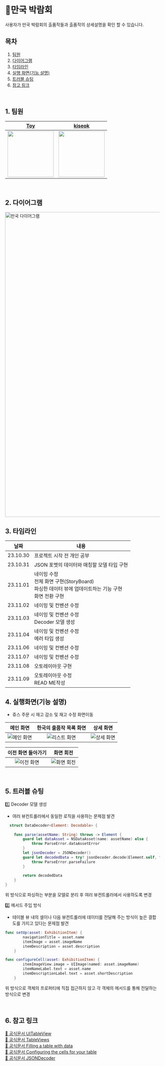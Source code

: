 # 🤜만국 박람회

사용자가 만국 박람회의 출품작들과 출품작의 상세설명을 확인 할 수 있습니다.

## 목차

1. [팀원](#1-팀원)
2. [다이어그램](#2-다이어그램)
3. [타임라인](#3-타임라인)
4. [실행 화면(기능 설명)](#4-실행화면기능-설명)
5. [트러블 슈팅](#5-트러블-슈팅)
6. [참고 링크](#6-참고-링크)

<br>

## 1. 팀원

| [Toy](https://github.com/DevWooHyeon)  | [kiseok](https://github.com/carti1108) |
| :--------: | :--------: |
|<img src=https://github.com/carti1108/ios-exposition-universelle/assets/114901495/bc23a074-5220-436e-9474-1c34f218cf97 width="150" height="150"/>|<img src=https://github.com/carti1108/ios-exposition-universelle/assets/114901495/9572f83a-d5ee-44e0-9dc4-7c021d15791e width="150" height="150"/> |


<br>

## 2. 다이어그램

<img width="993" alt="만국 다이어그램" src="https://github.com/carti1108/ios-exposition-universelle/assets/114901495/bca9f367-cbd4-4fd0-917e-d6c76ea83b53">



<br>

## 3. 타임라인
|날짜|내용|
|------|---|
|23.10.30|프로젝트 시작 전 개인 공부|
|23.10.31|JSON 포멧의 데이터와 매칭할 모델 타입 구현
|23.11.01|네이밍 수정<br>전체 화면 구현(StoryBoard)<br>파싱한 데이터 뷰에 업데이트하는 기능 구현<br>화면 전환 구현| 
|23.11.02|네이밍 및 컨벤션 수정|
|23.11.03|네이밍 및 컨벤션 수정<br>Decoder 모델 생성| 
|23.11.04|네이밍 및 컨벤션 수정<br>에러 타입 생성|
|23.11.06|네이밍 및 컨벤션 수정|
|23.11.07|네이밍 및 컨벤션 수정|
|23.11.08|오토레이아웃 구현|
|23.11.09|오토레이아웃 수정<br>READ ME작성|

## 4. 실행화면(기능 설명)
- 쥬스 주문 시 재고 감소 및 재고 수정 화면이동


| 메인 화면 | 한국의 출품작 목록 화면 | 상세 화면 |
| :--------: | :--------: | :--------: |
| ![메인 화면](https://github.com/carti1108/ios-exposition-universelle/assets/114901495/4febe427-a7c6-4462-8d2b-1a4f4af1d8be)|![리스트 화면](https://github.com/carti1108/ios-exposition-universelle/assets/114901495/1c13bed0-177f-4c78-9208-196c9f54b10f)|![상세 화면](https://github.com/carti1108/ios-exposition-universelle/assets/114901495/e6caa335-3aea-4c5f-8640-1560c78212ce)|

| 이전 화면 돌아가기 | 화면 회전 |
| :--------: | :--------: |
| ![이전 화면](https://github.com/carti1108/ios-exposition-universelle/assets/114901495/72c7b821-a8e2-49b1-be3b-06cd9b9fe601)|![화면 회전](https://github.com/carti1108/ios-exposition-universelle/assets/114901495/3989f779-847d-44b6-9826-6c134e3c40d1)|



<br>

## 5. 트러블 슈팅
1️⃣ Decoder 모델 생성
  - 여러 뷰컨트롤러에서 동일한 로직을 사용하는 문제점 발견
```swift
  struct DataDecoder<Element: Decodable> {
    
    func parse(assetName: String) throws -> Element {
        guard let dataAsset = NSDataAsset(name: assetName) else {
            throw ParseError.dataAssetError
        }
        let jsonDecoder = JSONDecoder()
        guard let decodedData = try? jsonDecoder.decode(Element.self, from: dataAsset.data) else {
            throw ParseError.parseFailure
        }
        
        return decodedData
    }
}
```
위 방식으로 파싱하는 부분을 모델로 분리 후 여러 뷰컨트롤러에서 사용하도록 변경

2️⃣ 메서드 주입 방식
  - 테이블 뷰 내의 셀이나 다음 뷰컨트롤러에 데이터를 전달해 주는 방식이 높은 결합도를 가지고 있다는 문제점 발견
```swift
func setUp(asset: ExhibitionItem) {
        navigationTitle = asset.name
        itemImage = asset.imageName
        itemDescription = asset.description
    }
```
```swift
func configureCell(asset: ExhibitionItem) {
        itemImageView.image = UIImage(named: asset.imageName)
        itemNameLabel.text = asset.name
        itemDescriptionLabel.text = asset.shortDescription
    }
```
위 방식으로 객체의 프로퍼티에 직접 접근하지 않고 각 객체의 메서드를 통해 전달하는 방식으로 변경




<br>

## 6. 참고 링크
[📖 공식문서 UITableView](https://developer.apple.com/documentation/uikit/uitableview)<br>
[📖 공식문서 TableViews](https://developer.apple.com/documentation/uikit/views_and_controls/table_views)<br>
[📖 공식문서 Filling a table with data](https://developer.apple.com/documentation/uikit/views_and_controls/table_views/filling_a_table_with_data)<br>
[📖 공식문서 Configuring the cells for your table](https://developer.apple.com/documentation/uikit/views_and_controls/table_views/configuring_the_cells_for_your_table)<br>
[📖 공식문서 JSONDecoder](https://developer.apple.com/documentation/foundation/jsondecoder)





